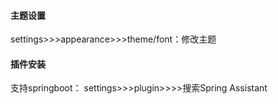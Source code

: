 #### 主题设置
settings>>>appearance>>>theme/font：修改主题





#### 插件安装
支持springboot：
settings>>>plugin>>>>搜索Spring Assistant
